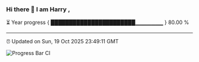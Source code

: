 ### Hi there 👋 I am Harry , 

⏳ Year progress { ███████████████████████▁▁▁▁▁▁▁ } 80.00 %

---

⏰ Updated on Sun, 19 Oct 2025 23:49:11 GMT

![Progress Bar CI](https://github.com/duykhang68/duykhang68/workflows/Progress%20Bar%20CI/badge.svg)
